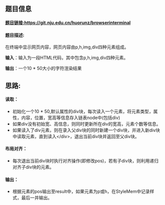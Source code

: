 ## 题目信息

#### [题目链接:](https://git.nju.edu.cn/huorunz/browserinterminal)https://git.nju.edu.cn/huorunz/browserinterminal

#### 题目描述:

在终端中显示网页内容，网页内容由p,h,img,div四种元素组成。

**输入**：输入为一段HTML代码，其中包含p,h,img,div四种元素。

**输出**：一个10 * 50大小的字符渲染结果


## 思路:

#### 读取：

- 初始化一个10 * 50,默认属性的div块，每次读入一个元素，将元素类型，属性，内容，位置，宽高等信息存入链表node中(包括div)
- 如果div没有初始宽、高信息，则同时更新所在div的宽高，元素个数等信息。
- 如果读入了div元素，则在录入父div块的同时新建一个div块，并进入新div块中读取元素，直到读入\</div\>，退出当前div块并返回至父div块。

#### 布局对齐：

- 每次退出当前div块时执行对齐操作(即修改pos)，若有子div块，则利用递归对齐子div块的元素。

#### 输出：

- 根据元素的pos输出至result中，如果元素为p或h，在StyleMem中记录样式，最后一并输出。
